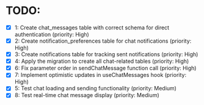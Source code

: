 # TODO:

- [x] 1: Create chat_messages table with correct schema for direct authentication (priority: High)
- [x] 2: Create notification_preferences table for chat notifications (priority: High)
- [x] 3: Create notifications table for tracking sent notifications (priority: High)
- [x] 4: Apply the migration to create all chat-related tables (priority: High)
- [x] 6: Fix parameter order in sendChatMessage function call (priority: High)
- [x] 7: Implement optimistic updates in useChatMessages hook (priority: High)
- [x] 5: Test chat loading and sending functionality (priority: Medium)
- [x] 8: Test real-time chat message display (priority: Medium)
